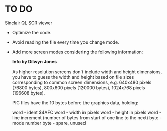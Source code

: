 # TO DO
Sinclair QL SCR viewer

- Optimize the code.

- Avoid reading the file every time you change mode.

- Add more screen modes considering the following information:

    __Info by Dilwyn Jones__

    As higher resolution screens don't include width and height dimensions, you have to guess the width and height based on file sizes corresponding to common screen dimensions, e.g. 640x480 pixels (76800 bytes), 800x600 pixels (120000 bytes), 1024x768 pixels (196608 bytes).

    PIC files have the 10 bytes before the graphics data, holding:

    word - ident $4AFC
    word - width in pixels
    word - height in pixels
    word - line increment (number of bytes from start of one line to the next)
    byte - mode number
    byte - spare, unused
    